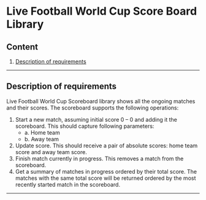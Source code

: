 # Live Football World Cup Score Board Library

## Content

1. [Description of requirements](#description-of-requirements)

---

## Description of requirements

Live Football World Cup Scoreboard library shows all the ongoing matches and their scores.
The scoreboard supports the following operations:
1. Start a new match, assuming initial score 0 – 0 and adding it the scoreboard.
   This should capture following parameters:
   - a. Home team
   - b. Away team
2. Update score. This should receive a pair of absolute scores: home team score and away
   team score.
3. Finish match currently in progress. This removes a match from the scoreboard.
4. Get a summary of matches in progress ordered by their total score. The matches with the
   same total score will be returned ordered by the most recently started match in the
   scoreboard.

---
